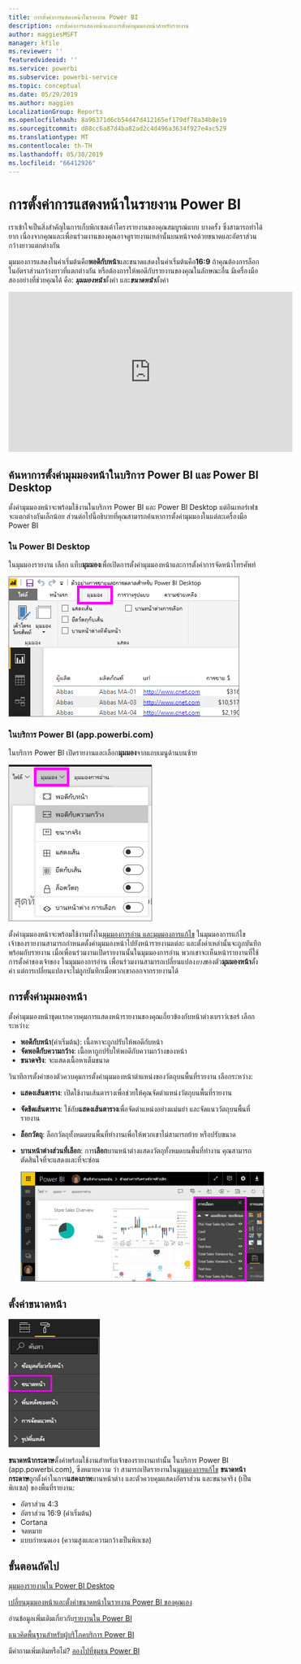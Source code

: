 ```yaml
---
title: การตั้งค่าการแสดงหน้าในรายงาน Power BI
description: การตั้งค่าการแสดงหน้าและการตั้งค่ามุมมองหน้าสำหรับรายงาน
author: maggiesMSFT
manager: kfile
ms.reviewer: ''
featuredvideoid: ''
ms.service: powerbi
ms.subservice: powerbi-service
ms.topic: conceptual
ms.date: 05/29/2019
ms.author: maggies
LocalizationGroup: Reports
ms.openlocfilehash: 8a96371d6cb54d47d412165ef179df78a34b8e19
ms.sourcegitcommit: d88cc6a87d4ba82ad2c4d496a3634f927e4ac529
ms.translationtype: MT
ms.contentlocale: th-TH
ms.lasthandoff: 05/30/2019
ms.locfileid: "66412926"
---
```

# <a name="page-display-settings-in-a-power-bi-report"></a>การตั้งค่าการแสดงหน้าในรายงาน Power BI
เราเข้าใจเป็นสิ่งสำคัญในการเก็บพิกเซลเค้าโครงรายงานของคุณสมบูรณ์แบบ บางครั้ง ซึ่งสามารถทำได้ยาก เนื่องจากคุณและเพื่อนร่วมงานของคุณอาจดูรายงานเหล่านั้นบนหน้าจอด้วยขนาดและอัตราส่วนกว้างยาวแตกต่างกัน 

มุมมองการแสดงในค่าเริ่มต้นคือ**พอดีกับหน้า**และขนาดแสดงในค่าเริ่มต้นคือ**16:9** ถ้าคุณต้องการล็อกในอัตราส่วนกว้างยาวที่แตกต่างกัน หรือต้องการให้พอดีกับรายงานของคุณในลักษณะอื่น มีเครื่องมือสองอย่างที่ช่วยคุณได้ คือ: ***มุมมองหน้า***ตั้งค่า และ***ขนาดหน้า***ตั้งค่า


<iframe width="560" height="315" src="https://www.youtube.com/embed/5tg-OXzxe2g" frameborder="0" allowfullscreen></iframe>


## <a name="where-to-find-page-view-settings-in-the-power-bi-service-and-power-bi-desktop"></a>ค้นหาการตั้งค่ามุมมองหน้าในบริการ Power BI และ Power BI Desktop
ตั้งค่ามุมมองหน้าจะพร้อมใช้งานในบริการ Power BI และ Power BI Desktop แต่อินเทอร์เฟซจะแตกต่างกันเล็กน้อย ส่วนต่อไปนี้อธิบายที่คุณสามารถค้นหาการตั้งค่ามุมมองในแต่ละเครื่องมือ Power BI

### <a name="in-power-bi-desktop"></a>ใน Power BI Desktop
ในมุมมองรายงาน เลือก แท็บ**มุมมอง**เพื่อเปิดการตั้งค่ามุมมองหน้าและการตั้งค่าการจัดหน้าโทรศัพท์

  ![ตั้งค่ามุมมองหน้าบนเดสก์ท็อป](media/power-bi-report-display-settings/power-bi-desktop-view-settings.png)

### <a name="in-the-power-bi-service-apppowerbicom"></a>ในบริการ Power BI (app.powerbi.com)
ในบริการ Power BI เปิดรายงานและเลือก**มุมมอง**จากแถบเมนูด้านบนซ้าย

![ตั้งค่ามุมมองหน้าบริการ](media/power-bi-report-display-settings/power-bi-change-page-view.png)

ตั้งค่ามุมมองหน้าจะพร้อมใช้งานทั้งใน[มุมมองการอ่าน และมุมมองการแก้ไข](consumer/end-user-reading-view.md) ในมุมมองการแก้ไข เจ้าของรายงานสามารถกำหนดตั้งค่ามุมมองหน้าไปยังหน้ารายงานแต่ละ และตั้งค่าเหล่านั้นจะถูกบันทึกพร้อมกับรายงาน เมื่อเพื่อนร่วมงานเปิดรายงานนั้นในมุมมองการอ่าน พวกเขาจะเห็นหน้ารายงานที่ใช้การตั้งค่าของเจ้าของ ในมุมมองการอ่าน เพื่อนร่วมงานสามารถเปลี่ยนแปลง*บาง*ของตัว**มุมมองหน้า**ตั้งค่า แต่การเปลี่ยนแปลงจะไม่ถูกบันทึกเมื่อพวกเขาออกจากรายงานได้

## <a name="page-view-settings"></a>การตั้งค่ามุมมองหน้า
ตั้งค่ามุมมองหน้าชุดแรกควบคุมการแสดงหน้ารายงานของคุณเกี่ยวข้องกับหน้าต่างเบราว์เซอร์ เลือกระหว่าง:

* **พอดีกับหน้า**(ค่าเริ่มต้น): เนื้อหาจะถูกปรับให้พอดีกับหน้า
* **จัดพอดีกับความกว้าง**: เนื้อหาถูกปรับให้พอดีกับความกว้างของหน้า
* **ขนาดจริง**: จะแสดงเนื้อหาเต็มขนาด

วินาทีการตั้งค่าของตัวควบคุมการตั้งค่ามุมมองหน้าตำแหน่งของวัตถุบนพื้นที่รายงาน เลือกระหว่าง:

* **แสดงเส้นตาราง**: เปิดใช้งานเส้นตารางเพื่อช่วยให้คุณจัดตำแหน่งวัตถุบนพื้นที่รายงาน
* **จัดชิดเส้นตาราง**: ใช้กับ**แสดงเส้นตาราง**เพื่อจัดตำแหน่งอย่างแม่นยำ และจัดแนววัตถุบนพื้นที่รายงาน 
* **ล็อกวัตถุ**: ล็อกวัตถุทั้งหมดบนพื้นที่ทำงานเพื่อให้พวกเขาไม่สามารถย้าย หรือปรับขนาด
* **บานหน้าต่างส่วนที่เลือก**: การ**เลือก**บานหน้าต่างแสดงวัตถุทั้งหมดบนพื้นที่ทำงาน คุณสามารถตัดสินใจที่จะแสดงและที่จะซ่อน

    ![บานหน้าต่างส่วนที่เลือก](media/power-bi-report-display-settings/power-bi-selection-pane.png)



## <a name="page-size-settings"></a>ตั้งค่าขนาดหน้า
![เปลี่ยนการตั้งค่าขนาดหน้า](media/power-bi-report-display-settings/power-bi-page-size.png)

**ขนาดหน้ากระดาษ**ตั้งค่าพร้อมใช้งานสำหรับเจ้าของรายงานเท่านั้น ในบริการ Power BI (app.powerbi.com), ซึ่งหมายความ ว่า สามารถเปิดรายงานใน[มุมมองการแก้ไข](consumer/end-user-reading-view.md) **ขนาดหน้ากระดาษ**ถูกตั้งค่าในการ**แสดงภาพ**บานหน้าต่าง และตัวควบคุมแสดงอัตราส่วน และขนาดจริง (เป็นพิกเซล) ของพื้นที่รายงาน:   

* อัตราส่วน 4:3
* อัตราส่วน 16:9 (ค่าเริ่มต้น)
* Cortana
* จดหมาย
* แบบกำหนดเอง (ความสูงและความกว้างเป็นพิกเซล)

## <a name="next-steps"></a>ขั้นตอนถัดไป
[มุมมองรายงานใน Power BI Desktop](desktop-report-view.md)

[เปลี่ยนมุมมองหน้าและตั้งค่าขนาดหน้าในรายงาน Power BI ของคุณเอง](consumer/end-user-report-view.md)

อ่านข้อมูลเพิ่มเติมเกี่ยวกับ[รายงานใน Power BI](consumer/end-user-reports.md)

[แนวคิดพื้นฐานสำหรับผู้บริโภคบริการ Power BI](consumer/end-user-basic-concepts.md)

มีคำถามเพิ่มเติมหรือไม่? [ลองไปที่ชุมชน Power BI](http://community.powerbi.com/)

